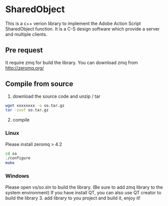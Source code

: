 # SharedObject 
This is a c++ verion library to implement the Adobe Action Script SharedObject function. It is a C-S design software which provide a server and multiple clients. 

## Pre request
It require zmq for build the library. You can download zmq from http://zeromq.org/ 

## Compile from source 
1. download the source code and unzip / tar 
```bash 
wget xxxxxxxx -o so.tar.gz 
tar -zxvf so.tar.gz 
```
2. compile 
### Linux 
Please install zeromq > 4.2

```bash
cd so 
./configure
make
```
### Windows 
Please open  vs/so.sln to build the library. (Be sure to add zmq library to the system environment)
If you have install QT, you can also use QT creator to build the library 
3. add library to you project and build it, enjoy it! 

